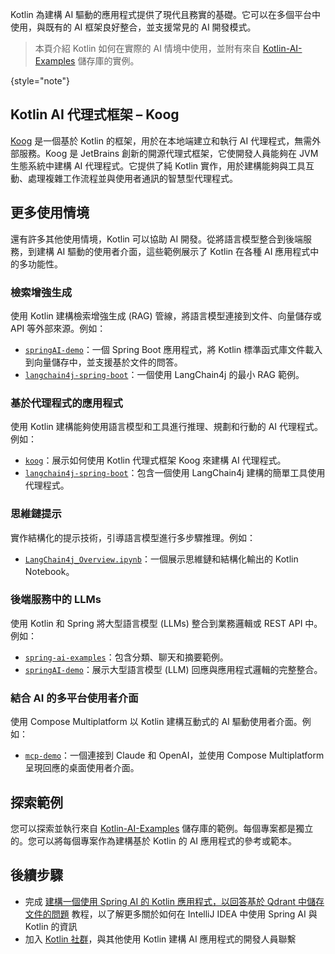 [//]: # (title: Kotlin 用於 AI 驅動的應用程式開發)

Kotlin 為建構 AI 驅動的應用程式提供了現代且務實的基礎。它可以在多個平台中使用，與既有的 AI 框架良好整合，並支援常見的 AI 開發模式。

> 本頁介紹 Kotlin 如何在實際的 AI 情境中使用，並附有來自
> [Kotlin-AI-Examples](https://github.com/Kotlin/Kotlin-AI-Examples) 儲存庫的實例。
> 
{style="note"}

## Kotlin AI 代理式框架 – Koog

[Koog](https://koog.ai) 是一個基於 Kotlin 的框架，用於在本地端建立和執行 AI 代理程式，無需外部服務。Koog 是 JetBrains 創新的開源代理式框架，它使開發人員能夠在 JVM 生態系統中建構 AI 代理程式。它提供了純 Kotlin 實作，用於建構能夠與工具互動、處理複雜工作流程並與使用者通訊的智慧型代理程式。

## 更多使用情境

還有許多其他使用情境，Kotlin 可以協助 AI 開發。從將語言模型整合到後端服務，到建構 AI 驅動的使用者介面，這些範例展示了 Kotlin 在各種 AI 應用程式中的多功能性。

### 檢索增強生成

使用 Kotlin 建構檢索增強生成 (RAG) 管線，將語言模型連接到文件、向量儲存或 API 等外部來源。例如：

*   [`springAI-demo`](https://github.com/Kotlin/Kotlin-AI-Examples/tree/master/projects/spring-ai/springAI-demo)：一個 Spring Boot 應用程式，將 Kotlin 標準函式庫文件載入到向量儲存中，並支援基於文件的問答。
*   [`langchain4j-spring-boot`](https://github.com/Kotlin/Kotlin-AI-Examples/tree/master/projects/langchain4j/langchain4j-spring-boot)：一個使用 LangChain4j 的最小 RAG 範例。

### 基於代理程式的應用程式

使用 Kotlin 建構能夠使用語言模型和工具進行推理、規劃和行動的 AI 代理程式。例如：

*   [`koog`](https://github.com/JetBrains/koog)：展示如何使用 Kotlin 代理式框架 Koog 來建構 AI 代理程式。
*   [`langchain4j-spring-boot`](https://github.com/Kotlin/Kotlin-AI-Examples/tree/master/projects/langchain4j/langchain4j-spring-boot)：包含一個使用 LangChain4j 建構的簡單工具使用代理程式。

### 思維鏈提示

實作結構化的提示技術，引導語言模型進行多步驟推理。例如：

*   [`LangChain4j_Overview.ipynb`](https://github.com/Kotlin/Kotlin-AI-Examples/blob/master/notebooks/langchain4j/LangChain4j_Overview.ipynb)：一個展示思維鏈和結構化輸出的 Kotlin Notebook。

### 後端服務中的 LLMs

使用 Kotlin 和 Spring 將大型語言模型 (LLMs) 整合到業務邏輯或 REST API 中。例如：

*   [`spring-ai-examples`](https://github.com/Kotlin/Kotlin-AI-Examples/tree/master/projects/spring-ai/spring-ai-examples)：包含分類、聊天和摘要範例。
*   [`springAI-demo`](https://github.com/Kotlin/Kotlin-AI-Examples/tree/master/projects/spring-ai/springAI-demo)：展示大型語言模型 (LLM) 回應與應用程式邏輯的完整整合。

### 結合 AI 的多平台使用者介面

使用 Compose Multiplatform 以 Kotlin 建構互動式的 AI 驅動使用者介面。例如：

*   [`mcp-demo`](https://github.com/Kotlin/Kotlin-AI-Examples/tree/master/projects/mcp/mcp-demo)：一個連接到 Claude 和 OpenAI，並使用 Compose Multiplatform 呈現回應的桌面使用者介面。

## 探索範例

您可以探索並執行來自 [Kotlin-AI-Examples](https://github.com/Kotlin/Kotlin-AI-Examples) 儲存庫的範例。每個專案都是獨立的。您可以將每個專案作為建構基於 Kotlin 的 AI 應用程式的參考或範本。

## 後續步驟

*   完成 [建構一個使用 Spring AI 的 Kotlin 應用程式，以回答基於 Qdrant 中儲存文件的問題](spring-ai-guide.md) 教程，以了解更多關於如何在 IntelliJ IDEA 中使用 Spring AI 與 Kotlin 的資訊
*   加入 [Kotlin 社群](https://kotlinlang.org/community/)，與其他使用 Kotlin 建構 AI 應用程式的開發人員聯繫